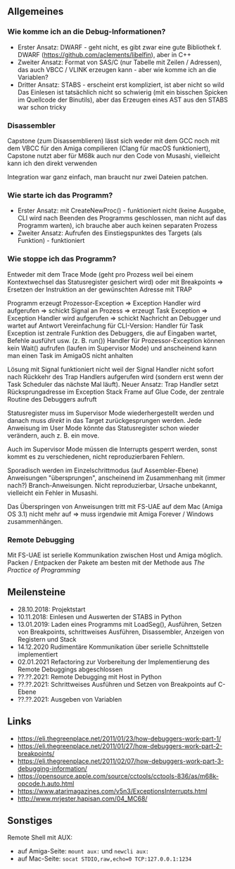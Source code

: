 ## Allgemeines

### Wie komme ich an die Debug-Informationen? 
* Erster Ansatz: DWARF - geht nicht, es gibt zwar eine gute Bibliothek f. DWARF (https://github.com/aclements/libelfin), aber in C++
* Zweiter Ansatz: Format von SAS/C (nur Tabelle mit Zeilen / Adressen), das auch VBCC / VLINK erzeugen kann - aber wie komme ich an die Variablen?
* Dritter Ansatz: STABS - erscheint erst kompliziert, ist aber nicht so wild
Das Einlesen ist tatsächlich nicht so schwierig (mit ein bisschen Spicken im Quellcode der Binutils), aber das Erzeugen eines AST aus den STABS war schon tricky


### Disassembler
Capstone (zum Disassemblieren) lässt sich weder mit dem GCC noch mit dem VBCC für den Amiga compilieren (Clang für macOS funktioniert), Capstone nutzt aber für M68k auch nur den Code von Musashi, vielleicht kann ich den direkt verwenden

Integration war ganz einfach, man braucht nur zwei Dateien patchen.


### Wie starte ich das Programm?
* Erster Ansatz: mit CreateNewProc() - funktioniert nicht (keine Ausgabe, CLI wird nach Beenden des Programms geschlossen, man nicht auf das Programm warten), ich brauche aber auch keinen separaten Prozess
* Zweiter Ansatz: Aufrufen des Einstiegspunktes des Targets (als Funktion) - funktioniert


### Wie stoppe ich das Programm?
Entweder mit dem Trace Mode (geht pro Prozess weil bei einem Kontextwechsel das Statusregister gesichert wird) oder mit Breakpoints => Ersetzen der Instruktion an der gewünschten Adresse mit TRAP

Programm erzeugt Prozessor-Exception => Exception Handler wird aufgerufen => schickt Signal an Prozess => erzeugt Task Exception => Exception Handler wird aufgerufen => schickt Nachricht an Debugger und wartet auf Antwort
Vereinfachung für CLI-Version: Handler für Task Exception ist zentrale Funktion des Debuggers, die auf Eingaben wartet, Befehle ausführt usw. (z. B. run())
Handler für Prozessor-Exception können kein Wait() aufrufen (laufen im Supervisor Mode) und anscheinend kann man einen Task im AmigaOS nicht anhalten

Lösung mit Signal funktioniert nicht weil der Signal Handler nicht sofort nach Rückkehr des Trap Handlers aufgerufen wird (sondern erst wenn der Task Scheduler das nächste Mal läuft).
Neuer Ansatz: Trap Handler setzt Rücksprungadresse im Exception Stack Frame auf Glue Code, der zentrale Routine des Debuggers aufruft

Statusregister muss im Supervisor Mode wiederhergestellt werden und danach muss *direkt* in das Target zurückgesprungen werden. Jede Anweisung im User Mode könnte das Statusregister schon wieder verändern, auch z. B. ein move.

Auch im Supervisor Mode müssen die Interrupts gesperrt werden, sonst kommt es zu verschiedenen, nicht reproduzierbaren Fehlern.

Sporadisch werden im Einzelschrittmodus (auf Assembler-Ebene) Anweisungen "übersprungen", anscheinend im Zusammenhang mit (immer nach?) Branch-Anweisungen. Nicht reproduzierbar, Ursache unbekannt, vielleicht ein Fehler in Musashi.

Das Überspringen von Anweisungen tritt mit FS-UAE auf dem Mac (Amiga OS 3.1) nicht mehr auf => muss irgendwie mit Amiga Forever / Windows zusammenhängen.


### Remote Debugging
Mit FS-UAE ist serielle Kommunikation zwischen Host und Amiga möglich. Packen / Entpacken der Pakete am besten mit der Methode aus _The Practice of Programming_


## Meilensteine
* 28.10.2018:   Projektstart
* 10.11.2018:   Einlesen und Auswerten der STABS in Python
* 13.01.2019:   Laden eines Programms mit LoadSeg(), Ausführen, Setzen von Breakpoints, schrittweises Ausführen, Disassembler, Anzeigen von Registern und Stack
* 14.12.2020    Rudimentäre Kommunikation über serielle Schnittstelle implementiert
* 02.01.2021    Refactoring zur Vorbereitung der Implementierung des Remote Debuggings abgeschlossen
* ??.??.2021:   Remote Debugging mit Host in Python
* ??.??.2021:   Schrittweises Ausführen und Setzen von Breakpoints auf C-Ebene
* ??.??.2021:   Ausgeben von Variablen


## Links
* <https://eli.thegreenplace.net/2011/01/23/how-debuggers-work-part-1/>
* <https://eli.thegreenplace.net/2011/01/27/how-debuggers-work-part-2-breakpoints/>
* <https://eli.thegreenplace.net/2011/02/07/how-debuggers-work-part-3-debugging-information/>
* <https://opensource.apple.com/source/cctools/cctools-836/as/m68k-opcode.h.auto.html>
* <https://www.atarimagazines.com/v5n3/ExceptionsInterrupts.html>
* <http://www.mrjester.hapisan.com/04_MC68/>


## Sonstiges
Remote Shell mit AUX:
* auf Amiga-Seite: `mount aux:` und `newcli aux:`
* auf Mac-Seite: `socat STDIO,raw,echo=0 TCP:127.0.0.1:1234`
